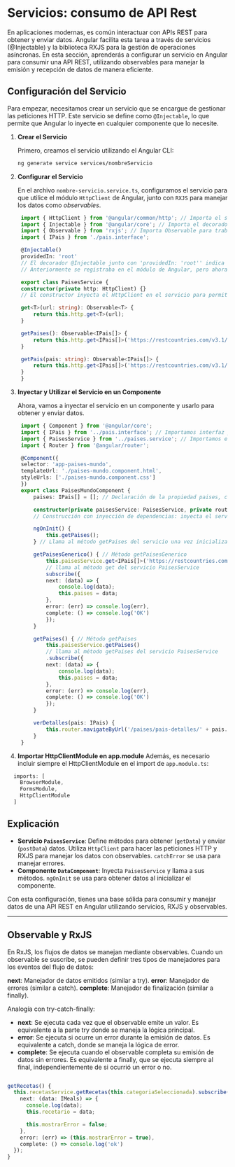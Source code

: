 # Servicios: consumo de API Rest

En aplicaciones modernas, es común interactuar con APIs REST para obtener y enviar datos. Angular facilita esta tarea a través de servicios (@Injectable) y la biblioteca RXJS para la gestión de operaciones asíncronas. En esta sección, aprenderás a configurar un servicio en Angular para consumir una API REST, utilizando observables para manejar la emisión y recepción de datos de manera eficiente.

## Configuración del Servicio

Para empezar, necesitamos crear un servicio que se encargue de gestionar las peticiones HTTP. Este servicio se define como `@Injectable`, lo que permite que Angular lo inyecte en cualquier componente que lo necesite.

1. **Crear el Servicio**

   Primero, creamos el servicio utilizando el Angular CLI:

   ```bash
   ng generate service services/nombreServicio
   ```

2. **Configurar el Servicio**

   En el archivo `nombre-servicio.service.ts`, configuramos el servicio para que utilice el módulo `HttpClient` de Angular, junto con `RXJS` para manejar los datos como *observables*.

   ```typescript
    import { HttpClient } from '@angular/common/http'; // Importa el servicio HttpClient para hacer peticiones HTTP.
    import { Injectable } from '@angular/core'; // Importa el decorador Injectable para que este servicio pueda ser inyectado en otros componentes o servicios.
    import { Observable } from 'rxjs'; // Importa Observable para trabajar con datos asíncronos. RxJS es una librería para programación reactiva que permite trabajar con flujos de datos asíncronos y eventos.
    import { IPais } from './pais.interface';

    @Injectable()
    providedIn: 'root'
    // El decorador @Injectable junto con 'providedIn: 'root'' indica que este servicio es un singleton y puede ser inyectado en cualquier parte de la aplicación.
    // Anteriormente se registraba en el módulo de Angular, pero ahora se hace con providedIn. 

    export class PaisesService {
    constructor(private http: HttpClient) {}
    // El constructor inyecta el HttpClient en el servicio para permitir hacer peticiones HTTP.

    get<T>(url: string): Observable<T> {
        return this.http.get<T>(url);
    }

    getPaises(): Observable<IPais[]> {
        return this.http.get<IPais[]>('https://restcountries.com/v3.1/all');
    }

    getPais(pais: string): Observable<IPais[]> {
        return this.http.get<IPais[]>('https://restcountries.com/v3.1/name/' + pais + '?fullText=true');
    }
    }
   ```

3. **Inyectar y Utilizar el Servicio en un Componente**

   Ahora, vamos a inyectar el servicio en un componente y usarlo para obtener y enviar datos.

   ```typescript
    import { Component } from '@angular/core';
    import { IPais } from '../pais.interface'; // Importamos interfaz para tipar los datos obtenidos de la API
    import { PaisesService } from '../paises.service'; // Importamos el servicio
    import { Router } from '@angular/router';

    @Component({
    selector: 'app-paises-mundo',
    templateUrl: './paises-mundo.component.html',
    styleUrls: ['./paises-mundo.component.css']
    })
    export class PaisesMundoComponent {
        paises: IPais[] = []; // Declaración de la propiedad paises, con tipo Array-IPais

        constructor(private paisesService: PaisesService, private router: Router) {}
        // Construcción con inyección de dependencias: inyecta el servicio PaisesService, (e inyecta el Router)

        ngOnInit() {
            this.getPaises();
        } // Llama al método getPaises del servicio una vez inicializado el componente

        getPaisesGenerico() { // Método getPaisesGenerico
            this.paisesService.get<IPais[]>('https://restcountries.com/v3.1/all').
            // llama al método get del servicio PaisesService
            subscribe({
            next: (data) => {
                console.log(data);
                this.paises = data;
            },
            error: (err) => console.log(err),
            complete: () => console.log('OK')
            });
        }

        getPaises() { // Método getPaises
            this.paisesService.getPaises()
            // llama al método getPaises del servicio PaisesService
            .subscribe({
            next: (data) => {
                console.log(data);
                this.paises = data;
            },
            error: (err) => console.log(err),
            complete: () => console.log('OK')
            });
        }

        verDetalles(pais: IPais) {
            this.router.navigateByUrl('/paises/pais-detalles/' + pais.name.common);
        }
    }
   ```
4. **Importar HttpClientModule en app.module**
Además, es necesario incluir siempre el HttpClientModule en el import de `app.module.ts`:

```ts
  imports: [
    BrowserModule,
    FormsModule,
    HttpClientModule
  ]
```

## Explicación

- **Servicio `PaisesService`**: Define métodos para obtener (`getData`) y enviar (`postData`) datos. Utiliza `HttpClient` para hacer las peticiones HTTP y RXJS para manejar los datos con observables. `catchError` se usa para manejar errores.
- **Componente `DataComponent`**: Inyecta `PaisesService` y llama a sus métodos. `ngOnInit` se usa para obtener datos al inicializar el componente.

Con esta configuración, tienes una base sólida para consumir y manejar datos de una API REST en Angular utilizando servicios, RXJS y observables.


------------

## Observable y RxJS

En RxJS, los flujos de datos se manejan mediante observables. Cuando un observable se suscribe, se pueden definir tres tipos de manejadores para los eventos del flujo de datos:

**next**: Manejador de datos emitidos (similar a try).
**error**: Manejador de errores (similar a catch).
**complete**: Manejador de finalización (similar a finally).

Analogía con try-catch-finally:
- **next**: Se ejecuta cada vez que el observable emite un valor. Es equivalente a la parte try donde se maneja la lógica principal.
- **error**: Se ejecuta si ocurre un error durante la emisión de datos. Es equivalente a catch, donde se maneja la lógica de error.
- **complete**: Se ejecuta cuando el observable completa su emisión de datos sin errores. Es equivalente a finally, que se ejecuta siempre al final, independientemente de si ocurrió un error o no.

```ts

getRecetas() {
  this.recetasService.getRecetas(this.categoriaSeleccionada).subscribe({
    next: (data: IMeals) => {
      console.log(data);
      this.recetario = data;

      this.mostrarError = false;
    },
    error: (err) => (this.mostrarError = true),
    complete: () => console.log('ok')
  });
}

```
